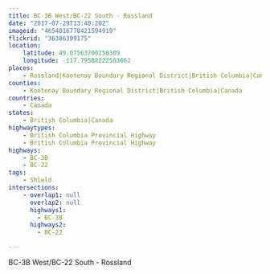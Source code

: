 ```yaml
---
title: BC-3B West/BC-22 South - Rossland
date: "2017-07-29T13:40:20Z"
imageid: "4654016778421594919"
flickrid: "36386399175"
location:
    latitude: 49.07563700258309
    longitude: -117.79588222503662
places:
    - Rossland|Kootenay Boundary Regional District|British Columbia|Canada
counties:
    - Kootenay Boundary Regional District|British Columbia|Canada
countries:
    - Canada
states:
    - British Columbia|Canada
highwaytypes:
    - British Columbia Provincial Highway
    - British Columbia Provincial Highway
highways:
    - BC-3B
    - BC-22
tags:
    - Shield
intersections:
    - overlap1: null
      overlap2: null
      highways1:
        - BC-3B
      highways2:
        - BC-22

---
```

BC-3B West/BC-22 South - Rossland